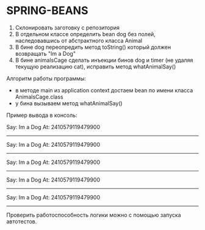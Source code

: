 # SPRING-BEANS

1. Склонировать заготовку с репозитория
2. В отдельном классе определить bean dog без полей, наследовавшись от абстрактного класса Animal
3. В бине dog переопредить метод toString() который должен возвращать "Im a Dog"
4. В бине animalsCage сделать инъекции бинов dog и timer (не удаляя текущую реализацию cat), исправить метод whatAnimalSay()

Алгоритм работы программы:
- в методе main из application context достаем bean по имени класса AnimalsCage.class
- у бина вызываем метод whatAnimalSay()

Пример вывода в консоль:

Say:
Im a Dog
At:
2410579119479900
________________________
Say:
Im a Dog
At:
2410579119479900
________________________
Say:
Im a Dog
At:
2410579119479900
________________________
Say:
Im a Dog
At:
2410579119479900
________________________
Say:
Im a Dog
At:
2410579119479900
________________________


Проверить работоспособность логики можно с помощью запуска автотестов.